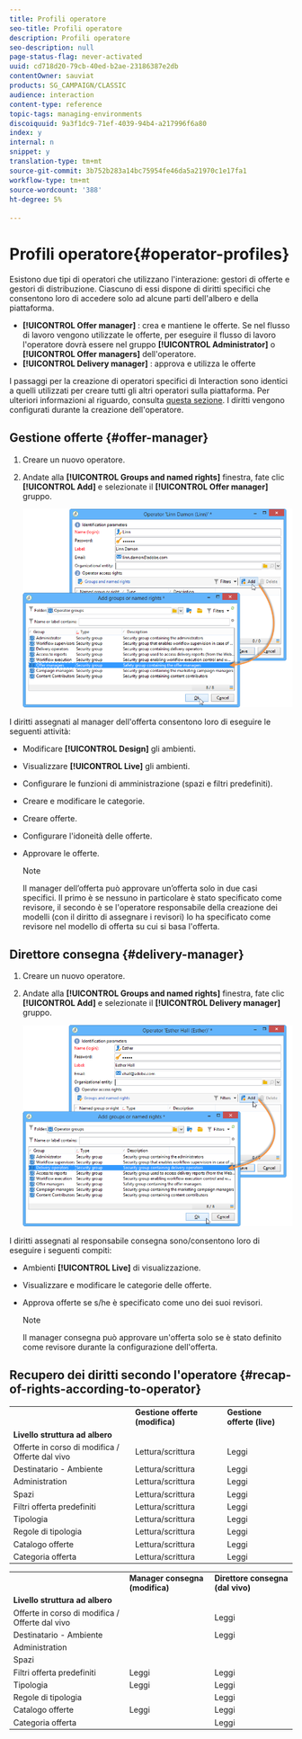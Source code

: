 ```yaml
---
title: Profili operatore
seo-title: Profili operatore
description: Profili operatore
seo-description: null
page-status-flag: never-activated
uuid: cd718d20-79cb-40ed-b2ae-23186387e2db
contentOwner: sauviat
products: SG_CAMPAIGN/CLASSIC
audience: interaction
content-type: reference
topic-tags: managing-environments
discoiquuid: 9a3f1dc9-71ef-4039-94b4-a217996f6a80
index: y
internal: n
snippet: y
translation-type: tm+mt
source-git-commit: 3b752b283a14bc75954fe46da5a21970c1e17fa1
workflow-type: tm+mt
source-wordcount: '388'
ht-degree: 5%

---
```



# Profili operatore{#operator-profiles}

Esistono due tipi di operatori che utilizzano l&#39;interazione: gestori di offerte e gestori di distribuzione. Ciascuno di essi dispone di diritti specifici che consentono loro di accedere solo ad alcune parti dell&#39;albero e della piattaforma.

* **[!UICONTROL Offer manager]** : crea e mantiene le offerte. Se nel flusso di lavoro vengono utilizzate le offerte, per eseguire il flusso di lavoro l&#39;operatore dovrà essere nel gruppo **[!UICONTROL Administrator]** o **[!UICONTROL Offer managers]** dell&#39;operatore.
* **[!UICONTROL Delivery manager]** : approva e utilizza le offerte

I passaggi per la creazione di operatori specifici di Interaction sono identici a quelli utilizzati per creare tutti gli altri operatori sulla piattaforma. Per ulteriori informazioni al riguardo, consulta [questa sezione](../../platform/using/access-management.md#creating-an-operator). I diritti vengono configurati durante la creazione dell&#39;operatore.

## Gestione offerte {#offer-manager}

1. Creare un nuovo operatore.
1. Andate alla **[!UICONTROL Groups and named rights]** finestra, fate clic **[!UICONTROL Add]** e selezionate il **[!UICONTROL Offer manager]** gruppo.

   ![](assets/offer_operators_create_001.png)

I diritti assegnati al manager dell&#39;offerta consentono loro di eseguire le seguenti attività:

* Modificare **[!UICONTROL Design]** gli ambienti.
* Visualizzare **[!UICONTROL Live]** gli ambienti.
* Configurare le funzioni di amministrazione (spazi e filtri predefiniti).
* Creare e modificare le categorie.
* Creare offerte.
* Configurare l&#39;idoneità delle offerte.
* Approvare le offerte.

   >[!NOTE]
   >
   >Il manager dell’offerta può approvare un’offerta solo in due casi specifici. Il primo è se nessuno in particolare è stato specificato come revisore, il secondo è se l&#39;operatore responsabile della creazione dei modelli (con il diritto di assegnare i revisori) lo ha specificato come revisore nel modello di offerta su cui si basa l&#39;offerta.

## Direttore consegna {#delivery-manager}

1. Creare un nuovo operatore.
1. Andate alla **[!UICONTROL Groups and named rights]** finestra, fate clic **[!UICONTROL Add]** e selezionate il **[!UICONTROL Delivery manager]** gruppo.

   ![](assets/offer_operators_create_002.png)

I diritti assegnati al responsabile consegna sono/consentono loro di eseguire i seguenti compiti:

* Ambienti **[!UICONTROL Live]** di visualizzazione.
* Visualizzare e modificare le categorie delle offerte.
* Approva offerte se s/he è specificato come uno dei suoi revisori.

   >[!NOTE]
   >
   >Il manager consegna può approvare un&#39;offerta solo se è stato definito come revisore durante la configurazione dell&#39;offerta.

## Recupero dei diritti secondo l&#39;operatore {#recap-of-rights-according-to-operator}

<table> 
 <tbody> 
  <tr> 
   <td> </td> 
   <td> <strong>Gestione offerte (modifica)</strong><br /> </td> 
   <td> <strong>Gestione offerte (live)</strong><br /> </td> 
  </tr> 
  <tr> 
   <td> <strong>Livello struttura ad albero</strong><br /> </td> 
   <td> </td> 
   <td> </td> 
  </tr> 
  <tr> 
   <td> Offerte in corso di modifica / Offerte dal vivo<br /> </td> 
   <td> Lettura/scrittura<br /> </td> 
   <td> Leggi<br /> </td> 
  </tr> 
  <tr> 
   <td> Destinatario - Ambiente<br /> </td> 
   <td> Lettura/scrittura<br /> </td> 
   <td> Leggi<br /> </td> 
  </tr> 
  <tr> 
   <td> Administration<br /> </td> 
   <td> Lettura/scrittura<br /> </td> 
   <td> Leggi<br /> </td> 
  </tr> 
  <tr> 
   <td> Spazi<br /> </td> 
   <td> Lettura/scrittura<br /> </td> 
   <td> Leggi<br /> </td> 
  </tr> 
  <tr> 
   <td> Filtri offerta predefiniti<br /> </td> 
   <td> Lettura/scrittura<br /> </td> 
   <td> Leggi<br /> </td> 
  </tr> 
  <tr> 
   <td> Tipologia<br /> </td> 
   <td> Lettura/scrittura<br /> </td> 
   <td> Leggi<br /> </td> 
  </tr> 
  <tr> 
   <td> Regole di tipologia<br /> </td> 
   <td> Lettura/scrittura<br /> </td> 
   <td> Leggi<br /> </td> 
  </tr> 
  <tr> 
   <td> Catalogo offerte<br /> </td> 
   <td> Lettura/scrittura<br /> </td> 
   <td> Leggi<br /> </td> 
  </tr> 
  <tr> 
   <td> Categoria offerta<br /> </td> 
   <td> Lettura/scrittura<br /> </td> 
   <td> Leggi<br /> </td> 
  </tr> 
 </tbody> 
</table>

<table> 
 <tbody> 
  <tr> 
   <td> </td> 
   <td> <strong>Manager consegna (modifica)</strong><br /> </td> 
   <td> <strong>Direttore consegna (dal vivo)</strong><br /> </td> 
  </tr> 
  <tr> 
   <td> <strong>Livello struttura ad albero</strong><br /> </td> 
   <td> </td> 
   <td> </td> 
  </tr> 
  <tr> 
   <td> Offerte in corso di modifica / Offerte dal vivo<br /> </td> 
   <td> </td> 
   <td> Leggi<br /> </td> 
  </tr> 
  <tr> 
   <td> Destinatario - Ambiente<br /> </td> 
   <td> </td> 
   <td> Leggi<br /> </td> 
  </tr> 
  <tr> 
   <td> Administration<br /> </td> 
   <td> </td> 
   <td> </td> 
  </tr> 
  <tr> 
   <td> Spazi<br /> </td> 
   <td> </td> 
   <td> </td> 
  </tr> 
  <tr> 
   <td> Filtri offerta predefiniti<br /> </td> 
   <td> Leggi<br /> </td> 
   <td> Leggi<br /> </td> 
  </tr> 
  <tr> 
   <td> Tipologia<br /> </td> 
   <td> Leggi<br /> </td> 
   <td> Leggi<br /> </td> 
  </tr> 
  <tr> 
   <td> Regole di tipologia<br /> </td> 
   <td> </td> 
   <td> Leggi<br /> </td> 
  </tr> 
  <tr> 
   <td> Catalogo offerte<br /> </td> 
   <td> Leggi<br /> </td> 
   <td> Leggi<br /> </td> 
  </tr> 
  <tr> 
   <td> Categoria offerta<br /> </td> 
   <td> </td> 
   <td> Leggi<br /> </td> 
  </tr> 
 </tbody> 
</table>


